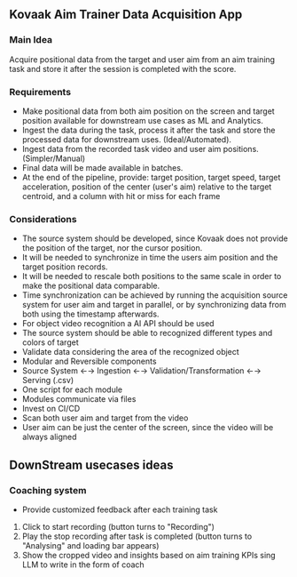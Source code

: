## Kovaak Aim Trainer Data Acquisition App
### Main Idea
Acquire positional data from the target and user aim from an aim training task and store it after the session is completed with the score.
### Requirements
- Make positional data from both aim position on the screen and target position available for downstream use cases as ML and Analytics.
- Ingest the data during the task, process it after the task and store the processed data for downstream uses. (Ideal/Automated).
- Ingest data from the recorded task video and user aim positions. (Simpler/Manual)
- Final data will be made available in batches.
- At the end of the pipeline, provide: target position, target speed, target acceleration, position of the center (user's aim) relative to the target centroid, and a column with hit or miss for each frame
### Considerations
- The source system should be developed, since Kovaak does not provide the position of the target, nor the cursor position.
- It will be needed to synchronize in time the users aim position and the target position records.
- It will be needed to rescale both positions to the same scale in order to make the positional data comparable.
- Time synchronization can be achieved by running the acquisition source system for user aim and target in parallel, or by synchronizing data from both using the timestamp afterwards.
- For object video recognition a AI API should be used
- The source system should be able to recognized different types and colors of target
- Validate data considering the area of the recognized object
- Modular and Reversible components
- Source System ←→ Ingestion ←→ Validation/Transformation ←→ Serving (.csv)
- One script for each module
- Modules communicate via files 
- Invest on CI/CD
- Scan both user aim and target from the video
- User aim can be just the center of the screen, since the video will be always aligned

## DownStream usecases ideas

### Coaching system
- Provide customized feedback after each training task
1. Click to start recording (button turns to "Recording")
2. Play the stop recording after task is completed (button turns to "Analysing" and loading bar appears)
3. Show the cropped video and insights based on aim training KPIs sing LLM to write in the form of coach
